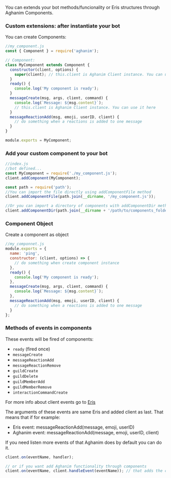 You can extends your bot methods/funcionality or Eris structures through Aghanim Components.

### Custom extensions: after instantiate your bot

You can create Components:

```js
//my_component.js
const { Component } = require('aghanim');

// Component:
class MyComponent extends Component {
  constructor(client, options) {
    super(client); // this.client is Aghanim Client instance. You can use in other methods
  }
  ready() {
    console.log('My component is ready');
  }
  messageCreate(msg, args, client, command) {
    console.log(`Message: ${msg.content}`);
    // this.client is Aghanim Client instance. You can use it here
  }
  messageReactionAdd(msg, emoji, userID, client) {
    // do something when a reactions is added to one message
  }
}

module.exports = MyComponent;
```

### Add your custom component to your bot

```js
//index.js
//bot defined...
const MyComponent = require('./my_component.js');
client.addComponent(MyComponent);

const path = require('path');
//You can import the file directly using addComponentFile method
client.addComponentFile(path.join(__dirname, '/my_component.js'));

//Or you can import a directory of components with addComponentDir method
client.addComponentDir(path.join(__dirname + '/path/to/components_folder'));
```

### Component Object

Create a component as object

```js
//my_componnet.js
module.exports = {
  name: 'ping',
  constructor: (client, options) => {
    // do something when create component instance
  },
  ready() {
    console.log('My component is ready');
  },
  messageCreate(msg, args, client, command) {
    console.log(`Message: ${msg.content}`);
  },
  messageReactionAdd(msg, emoji, userID, client) {
    // do something when a reactions is added to one message
  }
};
```

### Methods of events in components

These events will be fired of components:

- `ready` (fired once)
- `messageCreate`
- `messageReactionAdd`
- `messageReactionRemove`
- `guildCreate`
- `guildDelete`
- `guildMemberAdd`
- `guildMemberRemove`
- `interactionCommandCreate`

For more info about client events go to [Eris](https://abal.moe/Eris/docs/Client#event-callCreate)

The arguments of these events are same Eris and added client as last. That means that if for example:

- Eris event: messageReactionAdd(message, emoji, userID)
- Aghanim event: messageReactionAdd(message, emoji, userID, client)

If you need listen more events of that Aghanim does by default you can do it.

```js
client.on(eventName, handler);

// or if you want add Aghanim functionality through components
client.on(eventName, client.handleEvent(eventName)); // that adds the client as last argument to event handler of Eris event handler
```
